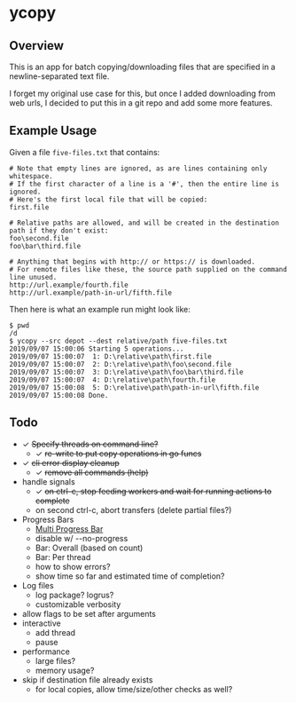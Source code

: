 # ycopy

## Overview

This is an app for batch copying/downloading files that are specified in a newline-separated text file.

I forget my original use case for this, but once I added downloading from web urls, I decided to put this in a git repo and add some more features.

## Example Usage

Given a file `five-files.txt` that contains:

```text
# Note that empty lines are ignored, as are lines containing only whitespace.
# If the first character of a line is a '#', then the entire line is ignored.
# Here's the first local file that will be copied:
first.file

# Relative paths are allowed, and will be created in the destination path if they don't exist:
foo\second.file
foo\bar\third.file

# Anything that begins with http:// or https:// is downloaded.
# For remote files like these, the source path supplied on the command line unused.
http://url.example/fourth.file
http://url.example/path-in-url/fifth.file
```

Then here is what an example run might look like:

```text
$ pwd
/d
$ ycopy --src depot --dest relative/path five-files.txt
2019/09/07 15:00:06 Starting 5 operations...
2019/09/07 15:00:07  1: D:\relative\path\first.file
2019/09/07 15:00:07  2: D:\relative\path\foo\second.file
2019/09/07 15:00:07  3: D:\relative\path\foo\bar\third.file
2019/09/07 15:00:07  4: D:\relative\path\fourth.file
2019/09/07 15:00:08  5: D:\relative\path\path-in-url\fifth.file
2019/09/07 15:00:08 Done.
```

## Todo

- ✓ ~~Specify threads on command line?~~
  - ✓ ~~re-write to put copy operations in go funcs~~
- ✓ ~~cli error display cleanup~~
  - ✓ ~~remove all commands (help)~~
- handle signals
  - ✓ ~~on ctrl-c, stop feeding workers and wait for running actions to complete~~
  - on second ctrl-c, abort transfers (delete partial files?)
- Progress Bars
  - [Multi Progress Bar](https://github.com/vbauerster/mpb)
  - disable w/ --no-progress
  - Bar: Overall (based on count)
  - Bar: Per thread
  - how to show errors?
  - show time so far and estimated time of completion?
- Log files
  - log package? logrus?
  - customizable verbosity
- allow flags to be set after arguments
- interactive
  - add thread
  - pause
- performance
  - large files?
  - memory usage?
- skip if destination file already exists
  - for local copies, allow time/size/other checks as well?
